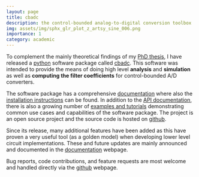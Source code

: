 ```yaml
---
layout: page
title: cbadc
description: the control-bounded analog-to-digital conversion toolbox
img: assets/img/sphx_glr_plot_z_artsy_sine_006.png
importance: 1
category: academic
---
```


To complement the mainly theoretical findings of my [PhD thesis](https://doi.org/10.3929/ethz-b-000469192), I have released
a [python](https://www.python.org) software package called [cbadc](https://pypi.org/project/cbadc/). 
This software was intended to provide the means of doing high level **analysis** and **simulation** as well as
**computing the filter coefficients** for control-bounded A/D converters.


The software package has a comprehensive [documentation](https://cbadc.readthedocs.io/en/latest/index.html) where also the [installation instructions](https://cbadc.readthedocs.io/en/latest/index.html#installation) can be found. 
In addition to the [API documentation](https://cbadc.readthedocs.io/en/latest/api/api.html), there
is also a growing number of [examples and tutorials](https://cbadc.readthedocs.io/en/latest/tutorials/index.html) demonstrating
common use cases and capabilities of the software package. 
The project is an open source project and the source code is hosted on [github](https://github.com/hammal/cbadc).

Since its release, many additional features have been added as this have proven a very useful tool (as a golden model)
when developing lower level circuit implementations. These and future updates are mainly announced and documented in the
[documentation](https://cbadc.readthedocs.io/en/latest/index.html) webpage.

Bug reports, code contributions, and feature requests are most welcome and handled directly via the [github](https://github.com/hammal/cbadc) webpage. 

